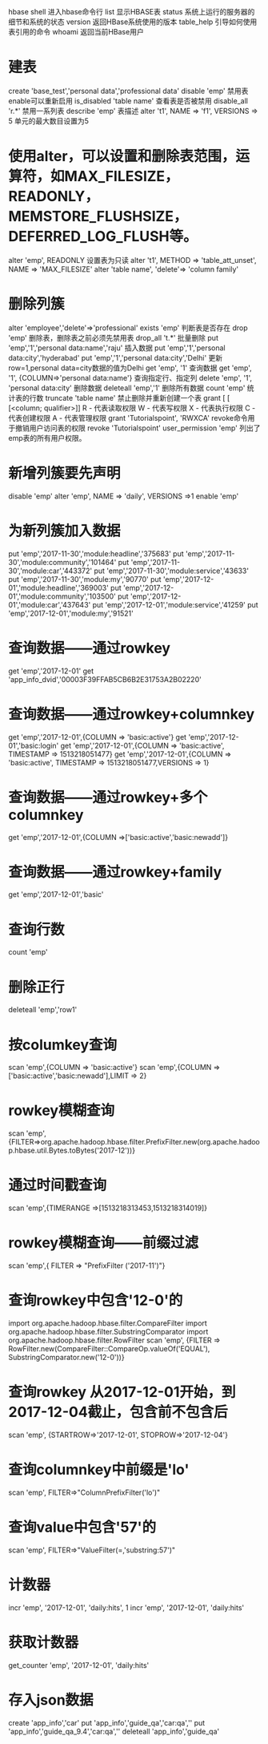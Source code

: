 hbase shell 进入hbase命令行
list 显示HBASE表
status 系统上运行的服务器的细节和系统的状态
version 返回HBase系统使用的版本
table_help 引导如何使用表引用的命令
whoami 返回当前HBase用户
# 建表
create 'base_test','personal data','professional data'
disable 'emp' 禁用表 enable可以重新启用
is_disabled 'table name' 查看表是否被禁用
disable_all 'r.*' 禁用一系列表
describe 'emp' 表描述
alter 't1', NAME => 'f1', VERSIONS => 5  单元的最大数目设置为5
# 使用alter，可以设置和删除表范围，运算符，如MAX_FILESIZE，READONLY，MEMSTORE_FLUSHSIZE，DEFERRED_LOG_FLUSH等。
alter 'emp', READONLY 设置表为只读
alter 't1', METHOD => 'table_att_unset', NAME => 'MAX_FILESIZE'
alter 'table name', 'delete'=> 'column family'
# 删除列簇
alter 'employee','delete'=>'professional' 
exists 'emp' 判断表是否存在
drop 'emp' 删除表，删除表之前必须先禁用表
drop_all 't.*'  批量删除
put 'emp','1','personal data:name','raju' 插入数据
put 'emp','1','personal data:city','hyderabad'
put 'emp','1','personal data:city','Delhi' 更新row=1,personal data=city数据的值为Delhi
get 'emp', '1' 查询数据 
get 'emp', '1', {COLUMN=>'personal data:name'} 查询指定行、指定列
delete 'emp', '1', 'personal data:city'  删除数据
deleteall 'emp','1' 删除所有数据
count 'emp' 统计表的行数
truncate 'table name' 禁止删除并重新创建一个表
grant <user> <permissions> [<table> [<column family> [<column; qualifier>]] 
R - 代表读取权限
W - 代表写权限
X - 代表执行权限
C - 代表创建权限
A - 代表管理权限
grant 'Tutorialspoint', 'RWXCA' 
revoke命令用于撤销用户访问表的权限
revoke 'Tutorialspoint'
user_permission 'emp' 列出了emp表的所有用户权限。

# 新增列簇要先声明
disable 'emp'
alter 'emp', NAME => 'daily', VERSIONS =>1
enable 'emp'
# 为新列簇加入数据
put 'emp','2017-11-30','module:headline','375683'
put 'emp','2017-11-30','module:community','101464'
put 'emp','2017-11-30','module:car','443372'
put 'emp','2017-11-30','module:service','43633'
put 'emp','2017-11-30','module:my','90770'
put 'emp','2017-12-01','module:headline','369003'
put 'emp','2017-12-01','module:community','103500'
put 'emp','2017-12-01','module:car','437643'
put 'emp','2017-12-01','module:service','41259'
put 'emp','2017-12-01','module:my','91521'

# 查询数据——通过rowkey
get 'emp','2017-12-01'
get 'app_info_dvid','00003F39FFAB5CB6B2E31753A2B02220'
# 查询数据——通过rowkey+columnkey
get 'emp','2017-12-01',{COLUMN => 'basic:active'}
get 'emp','2017-12-01','basic:login'
get 'emp','2017-12-01',{COLUMN => 'basic:active', TIMESTAMP => 1513218051477}
get 'emp','2017-12-01',{COLUMN => 'basic:active', TIMESTAMP => 1513218051477,VERSIONS => 1}
# 查询数据——通过rowkey+多个columnkey
get 'emp','2017-12-01',{COLUMN =>['basic:active','basic:newadd']}

# 查询数据——通过rowkey+family
get 'emp','2017-12-01','basic'

# 查询行数
count 'emp'
# 删除正行
deleteall 'emp','row1'

# 按columkey查询
scan 'emp',{COLUMN => 'basic:active'}
scan 'emp',{COLUMN => ['basic:active','basic:newadd'],LIMIT => 2}

# rowkey模糊查询
scan 'emp',{FILTER=>org.apache.hadoop.hbase.filter.PrefixFilter.new(org.apache.hadoop.hbase.util.Bytes.toBytes('2017-12'))}

# 通过时间戳查询
scan 'emp',{TIMERANGE =>[1513218313453,1513218314019]}
# rowkey模糊查询——前缀过滤
scan 'emp',{ FILTER => "PrefixFilter ('2017-11')"}
# 查询rowkey中包含'12-0'的
import org.apache.hadoop.hbase.filter.CompareFilter
import org.apache.hadoop.hbase.filter.SubstringComparator
import org.apache.hadoop.hbase.filter.RowFilter
scan 'emp', {FILTER => RowFilter.new(CompareFilter::CompareOp.valueOf('EQUAL'), SubstringComparator.new('12-0'))}
# 查询rowkey 从2017-12-01开始，到2017-12-04截止，包含前不包含后
scan 'emp', {STARTROW=>'2017-12-01', STOPROW=>'2017-12-04'}
# 查询columnkey中前缀是'lo'
scan 'emp', FILTER=>"ColumnPrefixFilter('lo')"
# 查询value中包含'57'的
scan 'emp', FILTER=>"ValueFilter(=,'substring:57')"

# 计数器
incr 'emp', '2017-12-01', 'daily:hits', 1
incr 'emp', '2017-12-01', 'daily:hits'
# 获取计数器
get_counter 'emp', '2017-12-01', 'daily:hits'



# 存入json数据
create 'app_info','car'
put 'app_info','guide_qa','car:qa',''
put 'app_info','guide_qa_9.4','car:qa',''
deleteall 'app_info','guide_qa'



